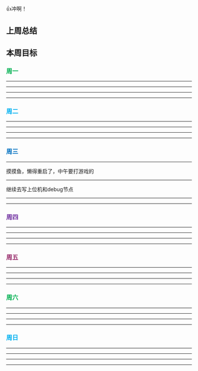 👍冲啊！

## 上周总结


## 本周目标




### <font color="#00b050">周一</font>

---


---


---


---

### <font color="#00b0f0">周二</font>

---


---


---


---

### <font color="#0070c0"> 周三</font>

---
摸摸鱼，懒得重启了，中午要打游戏的

---
继续去写上位机和debug节点

---


---

### <font color="#7030a0">周四</font>

---


---


---


---

### <font color="#972969"> 周五</font>

---


---


---


---

### <font color="#00b050">周六</font>

---


---


---


---

### <font color="#00b0f0">周日</font>

---


---


---


---

